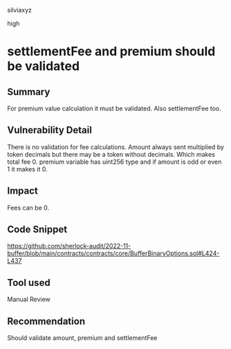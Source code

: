 silviaxyz

high

# settlementFee and premium should be validated

## Summary
For premium value calculation it must be validated. Also settlementFee too. 

## Vulnerability Detail
There is no validation for fee calculations. Amount always sent multiplied by token decimals but there may be a token without decimals. Which makes total fee 0. premium variable has uint256 type and if amount is odd or even 1 it  makes it 0. 

## Impact
Fees can be 0.

## Code Snippet
https://github.com/sherlock-audit/2022-11-buffer/blob/main/contracts/contracts/core/BufferBinaryOptions.sol#L424-L437

## Tool used

Manual Review

## Recommendation
Should validate amount, premium and settlementFee